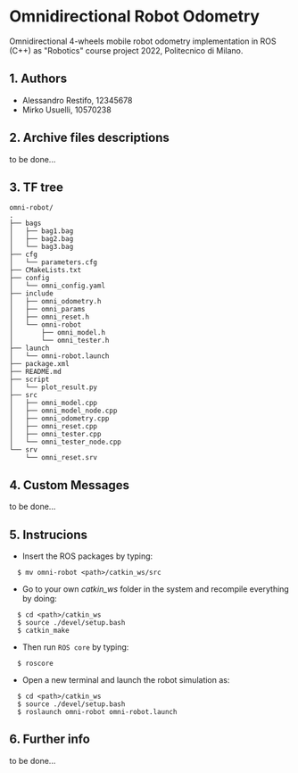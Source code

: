 # Omnidirectional Robot Odometry
Omnidirectional 4-wheels mobile robot odometry implementation in ROS (C++) as "Robotics" course project 2022, Politecnico di Milano.

## 1. Authors
- Alessandro Restifo, 12345678
- Mirko Usuelli, 10570238

## 2. Archive files descriptions
to be done...

## 3. TF tree
```
omni-robot/
.
├── bags
│   ├── bag1.bag
│   ├── bag2.bag
│   └── bag3.bag
├── cfg
│   └── parameters.cfg
├── CMakeLists.txt
├── config
│   └── omni_config.yaml
├── include
│   ├── omni_odometry.h
│   ├── omni_params
│   ├── omni_reset.h
│   └── omni-robot
│       ├── omni_model.h
│       └── omni_tester.h
├── launch
│   └── omni-robot.launch
├── package.xml
├── README.md
├── script
│   └── plot_result.py
├── src
│   ├── omni_model.cpp
│   ├── omni_model_node.cpp
│   ├── omni_odometry.cpp
│   ├── omni_reset.cpp
│   ├── omni_tester.cpp
│   └── omni_tester_node.cpp
└── srv
    └── omni_reset.srv
```

## 4. Custom Messages
to be done...

## 5. Instrucions
- Insert the ROS packages by typing:
```
  $ mv omni-robot <path>/catkin_ws/src
```
- Go to your own *catkin_ws* folder in the system and recompile everything by doing:
```
  $ cd <path>/catkin_ws
  $ source ./devel/setup.bash
  $ catkin_make
```
- Then run `ROS core` by typing:
```
  $ roscore
```
- Open a new terminal and launch the robot simulation as:
```
  $ cd <path>/catkin_ws
  $ source ./devel/setup.bash
  $ roslaunch omni-robot omni-robot.launch
```

## 6. Further info
to be done...
